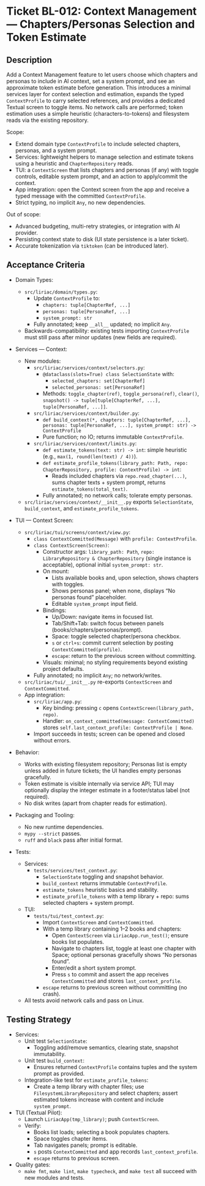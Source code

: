 # Ticket BL-012: Context Management — Chapters/Personas Selection and Token Estimate

## Description
Add a Context Management feature to let users choose which chapters and personas to include in AI context, set a system prompt, and see an approximate token estimate before generation. This introduces a minimal services layer for context selection and estimation, expands the typed `ContextProfile` to carry selected references, and provides a dedicated Textual screen to toggle items. No network calls are performed; token estimation uses a simple heuristic (characters-to-tokens) and filesystem reads via the existing repository.

Scope:
- Extend domain type `ContextProfile` to include selected chapters, personas, and a system prompt.
- Services: lightweight helpers to manage selection and estimate tokens using a heuristic and `ChapterRepository` reads.
- TUI: a `ContextScreen` that lists chapters and personas (if any) with toggle controls, editable system prompt, and an action to apply/commit the context.
- App integration: open the Context screen from the app and receive a typed message with the committed `ContextProfile`.
- Strict typing, no implicit `Any`, no new dependencies.

Out of scope:
- Advanced budgeting, multi-retry strategies, or integration with AI provider.
- Persisting context state to disk (UI state persistence is a later ticket).
- Accurate tokenization via `tiktoken` (can be introduced later).

## Acceptance Criteria
- Domain Types:
  - `src/liriac/domain/types.py`:
    - Update `ContextProfile` to:
      - `chapters: tuple[ChapterRef, ...]`
      - `personas: tuple[PersonaRef, ...]`
      - `system_prompt: str`
    - Fully annotated; keep `__all__` updated; no implicit `Any`.
  - Backwards-compatibility: existing tests importing `ContextProfile` must still pass after minor updates (new fields are required).

- Services — Context:
  - New modules:
    - `src/liriac/services/context/selectors.py`:
      - `@dataclass(slots=True) class SelectionState` with:
        - `selected_chapters: set[ChapterRef]`
        - `selected_personas: set[PersonaRef]`
      - Methods: `toggle_chapter(ref)`, `toggle_persona(ref)`, `clear()`, `snapshot() -> tuple[tuple[ChapterRef, ...], tuple[PersonaRef, ...]]`.
    - `src/liriac/services/context/builder.py`:
      - `def build_context(*, chapters: tuple[ChapterRef, ...], personas: tuple[PersonaRef, ...], system_prompt: str) -> ContextProfile`
      - Pure function; no IO; returns immutable `ContextProfile`.
    - `src/liriac/services/context/limits.py`:
      - `def estimate_tokens(text: str) -> int`: simple heuristic (e.g., `max(1, round(len(text) / 4))`).
      - `def estimate_profile_tokens(library_path: Path, repo: ChapterRepository, profile: ContextProfile) -> int`:
        - Reads included chapters via `repo.read_chapter(...)`, sums chapter texts + system prompt, returns `estimate_tokens(total_text)`.
      - Fully annotated; no network calls; tolerate empty personas.
  - `src/liriac/services/context/__init__.py` exports `SelectionState`, `build_context`, and `estimate_profile_tokens`.

- TUI — Context Screen:
  - `src/liriac/tui/screens/context/view.py`:
    - `class ContextCommitted(Message)` with `profile: ContextProfile`.
    - `class ContextScreen(Screen)`:
      - Constructor args: `library_path: Path`, `repo: LibraryRepository & ChapterRepository` (single instance is acceptable), optional initial `system_prompt: str`.
      - On mount:
        - Lists available books and, upon selection, shows chapters with toggles.
        - Shows personas panel; when none, displays “No personas found” placeholder.
        - Editable `system_prompt` input field.
      - Bindings:
        - Up/Down: navigate items in focused list.
        - Tab/Shift+Tab: switch focus between panels (books/chapters/personas/prompt).
        - Space: toggle selected chapter/persona checkbox.
        - `s` or `ctrl+s`: commit current selection by posting `ContextCommitted(profile)`.
        - `escape`: return to the previous screen without committing.
      - Visuals: minimal; no styling requirements beyond existing project defaults.
    - Fully annotated; no implicit `Any`; no network/writes.
  - `src/liriac/tui/__init__.py` re-exports `ContextScreen` and `ContextCommitted`.
  - App integration:
    - `src/liriac/app.py`:
      - Key binding: pressing `c` opens `ContextScreen(library_path, repo)`.
      - Handler: `on_context_committed(message: ContextCommitted)` stores `self.last_context_profile: ContextProfile | None`.
    - Import succeeds in tests; screen can be opened and closed without errors.

- Behavior:
  - Works with existing filesystem repository; Personas list is empty unless added in future tickets; the UI handles empty personas gracefully.
  - Token estimate is visible internally via service API; TUI may optionally display the integer estimate in a footer/status label (not required).
  - No disk writes (apart from chapter reads for estimation).

- Packaging and Tooling:
  - No new runtime dependencies.
  - `mypy --strict` passes.
  - `ruff` and `black` pass after initial format.

- Tests:
  - Services:
    - `tests/services/test_context.py`:
      - `SelectionState` toggling and snapshot behavior.
      - `build_context` returns immutable `ContextProfile`.
      - `estimate_tokens` heuristic basics and stability.
      - `estimate_profile_tokens` with a temp library + repo: sums selected chapters + system prompt.
  - TUI:
    - `tests/tui/test_context.py`:
      - Import `ContextScreen` and `ContextCommitted`.
      - With a temp library containing 1–2 books and chapters:
        - Open `ContextScreen` via `LiriacApp.run_test()`; ensure books list populates.
        - Navigate to chapters list, toggle at least one chapter with Space; optional personas gracefully shows “No personas found”.
        - Enter/edit a short system prompt.
        - Press `s` to commit and assert the app receives `ContextCommitted` and stores `last_context_profile`.
      - `escape` returns to previous screen without committing (no crash).
  - All tests avoid network calls and pass on Linux.

## Testing Strategy
- Services:
  - Unit test `SelectionState`:
    - Toggling add/remove semantics, clearing state, snapshot immutability.
  - Unit test `build_context`:
    - Ensures returned `ContextProfile` contains tuples and the system prompt as provided.
  - Integration-like test for `estimate_profile_tokens`:
    - Create a temp library with chapter files; use `FilesystemLibraryRepository` and select chapters; assert estimated tokens increase with content and include `system_prompt`.
- TUI (Textual Pilot):
  - Launch `LiriacApp(tmp_library)`; push `ContextScreen`.
  - Verify:
    - Books list loads; selecting a book populates chapters.
    - Space toggles chapter items.
    - Tab navigates panels; prompt is editable.
    - `s` posts `ContextCommitted` and app records `last_context_profile`.
    - `escape` returns to previous screen.
- Quality gates:
  - `make fmt`, `make lint`, `make typecheck`, and `make test` all succeed with new modules and tests.
